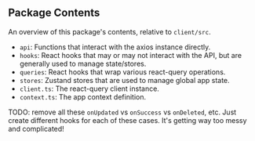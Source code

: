 ## Package Contents

An overview of this package's contents, relative to `client/src`.

- `api`: Functions that interact with the axios instance directly.
- `hooks`: React hooks that may or may not interact with the API, but are generally used to manage state/stores.
- `queries`: React hooks that wrap various react-query operations.
- `stores`: Zustand stores that are used to manage global app state.
- `client.ts`: The react-query client instance.
- `context.ts`: The app context definition.

TODO: remove all these `onUpdated` vs `onSuccess` vs `onDeleted`, etc. Just create different
hooks for each of these cases. It's getting way too messy and complicated!
